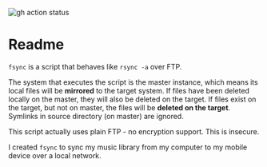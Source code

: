 ![gh action status][ghactiontesting]

# Readme
`fsync` is a script that behaves like `rsync -a` over FTP.

The system that executes the script is the master instance, which means its
local files will be **mirrored** to the target system. If files have been
deleted locally on the master, they will also be deleted on the target. If
files exist on the target, but not on master, the files will be **deleted
on the target**. Symlinks in source directory (on master) are ignored.

This script actually uses plain FTP - no encryption support. This is insecure.

I created `fsync` to sync my music library from my computer to my mobile
device over a local network.

[ghactiontesting]: https://github.com/p15r/fsync/actions/workflows/tests.yml/badge.svg
